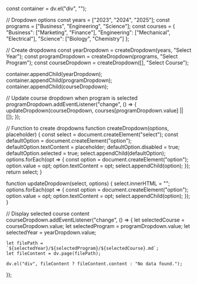 const container = dv.el("div", "");

// Dropdown options
const years = ["2023", "2024", "2025"];
const programs = ["Business", "Engineering", "Science"];
const courses = {
    "Business": ["Marketing", "Finance"],
    "Engineering": ["Mechanical", "Electrical"],
    "Science": ["Biology", "Chemistry"]
};

// Create dropdowns
const yearDropdown = createDropdown(years, "Select Year");
const programDropdown = createDropdown(programs, "Select Program");
const courseDropdown = createDropdown([], "Select Course");

container.appendChild(yearDropdown);
container.appendChild(programDropdown);
container.appendChild(courseDropdown);

// Update course dropdown when program is selected
programDropdown.addEventListener("change", () => {
    updateDropdown(courseDropdown, courses[programDropdown.value] || []);
});

// Function to create dropdowns
function createDropdown(options, placeholder) {
    const select = document.createElement("select");
    const defaultOption = document.createElement("option");
    defaultOption.textContent = placeholder;
    defaultOption.disabled = true;
    defaultOption.selected = true;
    select.appendChild(defaultOption);
    options.forEach(opt => {
        const option = document.createElement("option");
        option.value = opt;
        option.textContent = opt;
        select.appendChild(option);
    });
    return select;
}

function updateDropdown(select, options) {
    select.innerHTML = "";
    options.forEach(opt => {
        const option = document.createElement("option");
        option.value = opt;
        option.textContent = opt;
        select.appendChild(option);
    });
}

// Display selected course content
courseDropdown.addEventListener("change", () => {
    let selectedCourse = courseDropdown.value;
    let selectedProgram = programDropdown.value;
    let selectedYear = yearDropdown.value;
    
    let filePath = `${selectedYear}/${selectedProgram}/${selectedCourse}.md`;
    let fileContent = dv.page(filePath);
    
    dv.el("div", fileContent ? fileContent.content : "No data found.");
});